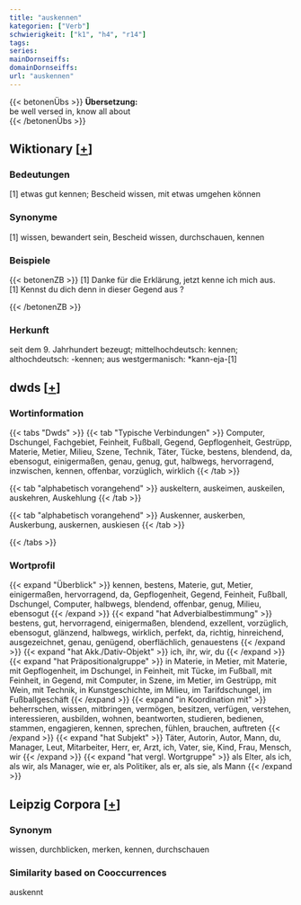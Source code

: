 ```yaml
---
title: "auskennen"
kategorien: ["Verb"]
schwierigkeit: ["k1", "h4", "r14"]
tags:
series:
mainDornseiffs:
domainDornseiffs:
url: "auskennen"
---
```


{{< betonenÜbs >}}
**Übersetzung:**  
be well versed in, know all  about  
{{< /betonenÜbs >}}

## Wiktionary [[+](https://de.wiktionary.org/wiki/auskennen)]

### Bedeutungen
[1] etwas gut kennen; Bescheid wissen, mit etwas umgehen können  

### Synonyme
[1] wissen, bewandert sein, Bescheid wissen, durchschauen, kennen  

### Beispiele
{{< betonenZB >}}
[1] Danke für die Erklärung, jetzt kenne ich mich aus.  
[1] Kennst du dich denn in dieser Gegend aus ?  

{{< /betonenZB >}}
### Herkunft
seit dem 9. Jahrhundert bezeugt; mittelhochdeutsch: kennen; althochdeutsch: -kennen; aus westgermanisch: *kann-eja-[1]  



## dwds [[+](https://www.dwds.de/wb/auskennen)]

### Wortinformation
{{< tabs "Dwds" >}}
{{< tab "Typische Verbindungen" >}}
Computer, Dschungel, Fachgebiet, Feinheit, Fußball, Gegend, Gepflogenheit, Gestrüpp, Materie, Metier, Milieu, Szene, Technik, Täter, Tücke, bestens, blendend, da, ebensogut, einigermaßen, genau, genug, gut, halbwegs, hervorragend, inzwischen, kennen, offenbar, vorzüglich, wirklich
{{< /tab >}}

{{< tab "alphabetisch vorangehend" >}}
auskeltern, auskeimen, auskeilen, auskehren, Auskehlung
{{< /tab >}}

{{< tab "alphabetisch vorangehend" >}}
Auskenner, auskerben, Auskerbung, auskernen, auskiesen
{{< /tab >}}

{{< /tabs >}}

### Wortprofil
{{< expand "Überblick" >}} kennen, bestens, Materie, gut, Metier, einigermaßen, hervorragend, da, Gepflogenheit, Gegend, Feinheit, Fußball, Dschungel, Computer, halbwegs, blendend, offenbar, genug, Milieu, ebensogut {{< /expand >}}
{{< expand "hat Adverbialbestimmung" >}} bestens, gut, hervorragend, einigermaßen, blendend, exzellent, vorzüglich, ebensogut, glänzend, halbwegs, wirklich, perfekt, da, richtig, hinreichend, ausgezeichnet, genau, genügend, oberflächlich, genauestens {{< /expand >}}
{{< expand "hat Akk./Dativ-Objekt" >}} ich, ihr, wir, du {{< /expand >}}
{{< expand "hat Präpositionalgruppe" >}} in Materie, in Metier, mit Materie, mit Gepflogenheit, im Dschungel, in Feinheit, mit Tücke, im Fußball, mit Feinheit, in Gegend, mit Computer, in Szene, im Metier, im Gestrüpp, mit Wein, mit Technik, in Kunstgeschichte, im Milieu, im Tarifdschungel, im Fußballgeschäft {{< /expand >}}
{{< expand "in Koordination mit" >}} beherrschen, wissen, mitbringen, vermögen, besitzen, verfügen, verstehen, interessieren, ausbilden, wohnen, beantworten, studieren, bedienen, stammen, engagieren, kennen, sprechen, fühlen, brauchen, auftreten {{< /expand >}}
{{< expand "hat Subjekt" >}} Täter, Autorin, Autor, Mann, du, Manager, Leut, Mitarbeiter, Herr, er, Arzt, ich, Vater, sie, Kind, Frau, Mensch, wir {{< /expand >}}
{{< expand "hat vergl. Wortgruppe" >}} als Elter, als ich, als wir, als Manager, wie er, als Politiker, als er, als sie, als Mann {{< /expand >}}

## Leipzig Corpora [[+](https://corpora.uni-leipzig.de/en/res?word=auskennen&corpusId=deu_newscrawl-public_2018)]


### Synonym
wissen, durchblicken, merken, kennen, durchschauen


### Similarity based on Cooccurrences
auskennt

